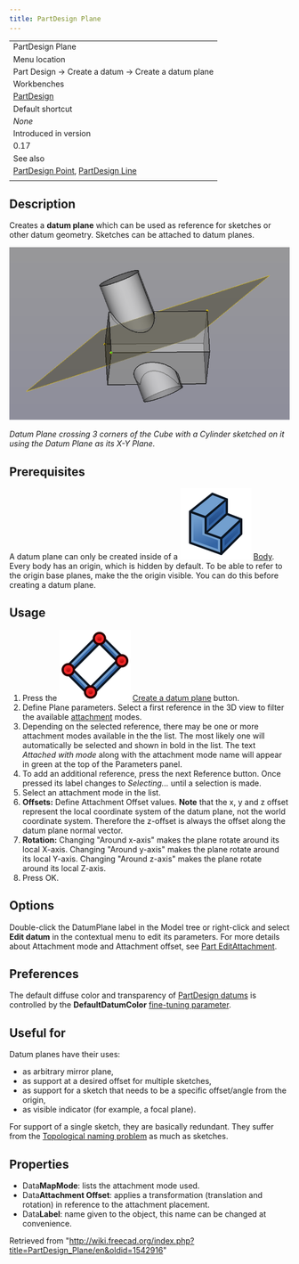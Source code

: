 ```yaml
---
title: PartDesign Plane
---
```


|                                                                                                                 |
| --------------------------------------------------------------------------------------------------------------- |
| PartDesign Plane                                                                                                |
| Menu location                                                                                                   |
| Part Design → Create a datum → Create a datum plane                                                             |
| Workbenches                                                                                                     |
| [PartDesign](/PartDesign_Workbench "PartDesign Workbench")                                                      |
| Default shortcut                                                                                                |
| _None_                                                                                                          |
| Introduced in version                                                                                           |
| 0.17                                                                                                            |
| See also                                                                                                        |
| [PartDesign Point](/PartDesign_Point "PartDesign Point"), [PartDesign Line](/PartDesign_Line "PartDesign Line") |
|                                                                                                                 |

## Description

Creates a **datum plane** which can be used as reference for sketches or other datum geometry. Sketches can be attached to datum planes.

![](/src/assets/images/Datum_plane.png)

_Datum Plane crossing 3 corners of the Cube with a Cylinder sketched on it using the Datum Plane as its X-Y Plane._

## Prerequisites

A datum plane can only be created inside of a ![](/src/assets/images/PartDesign_Body.svg) [Body](/PartDesign_Body "PartDesign Body"). Every body has an origin, which is hidden by default. To be able to refer to the origin base planes, make the the origin visible. You can do this before creating a datum plane.

## Usage

1. Press the ![](/src/assets/images/PartDesign_Plane.svg) [Create a datum plane](/PartDesign_Plane "PartDesign Plane") button.
2. Define Plane parameters. Select a first reference in the 3D view to filter the available [attachment](/Part_EditAttachment "Part EditAttachment") modes.
3. Depending on the selected reference, there may be one or more attachment modes available in the the list. The most likely one will automatically be selected and shown in bold in the list. The text _Attached with mode_ along with the attachment mode name will appear in green at the top of the Parameters panel.
4. To add an additional reference, press the next Reference button. Once pressed its label changes to _Selecting..._ until a selection is made.
5. Select an attachment mode in the list.
6. **Offsets:** Define Attachment Offset values. **Note** that the x, y and z offset represent the local coordinate system of the datum plane, not the world coordinate system. Therefore the z-offset is always the offset along the datum plane normal vector.
7. **Rotation:** Changing "Around x-axis" makes the plane rotate around its local X-axis. Changing "Around y-axis" makes the plane rotate around its local Y-axis. Changing "Around z-axis" makes the plane rotate around its local Z-axis.
8. Press OK.

## Options

Double-click the DatumPlane label in the Model tree or right-click and select **Edit datum** in the contextual menu to edit its parameters. For more details about Attachment mode and Attachment offset, see [Part EditAttachment](/Part_EditAttachment "Part EditAttachment").

## Preferences

The default diffuse color and transparency of [PartDesign datums](/PartDesign_CompDatums "PartDesign CompDatums") is controlled by the **DefaultDatumColor** [fine-tuning parameter](/Fine-tuning#PartDesign_Workbench "Fine-tuning").

## Useful for

Datum planes have their uses:

- as arbitrary mirror plane,
- as support at a desired offset for multiple sketches,
- as support for a sketch that needs to be a specific offset/angle from the origin,
- as visible indicator (for example, a focal plane).

For support of a single sketch, they are basically redundant. They suffer from the [Topological naming problem](/Topological_naming_problem "Topological naming problem") as much as sketches.

## Properties

- Data**MapMode**: lists the attachment mode used.
- Data**Attachment Offset**: applies a transformation (translation and rotation) in reference to the attachment placement.
- Data**Label**: name given to the object, this name can be changed at convenience.

Retrieved from "<http://wiki.freecad.org/index.php?title=PartDesign_Plane/en&oldid=1542916>"
